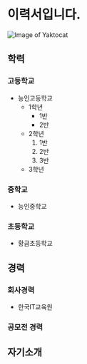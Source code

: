 # 이력서입니다.
 ![Image of Yaktocat](http://img.sbs.co.kr/newsnet/etv/upload/2019/08/28/30000633399_700.jpg)
##  학력

###  고등학교
 * 능인고등학교
   - 1학년
     - 1반
     - 2반
   - 2학년
     1. 1반
     2. 2반
     3. 3반
   - 3학년
###  중학교
 - 능인중학교

###  초등학교
 - 황금초등학교

##  경력

###  회사경력
 - 한국IT교육원

###  공모전 경력

##  자기소개
